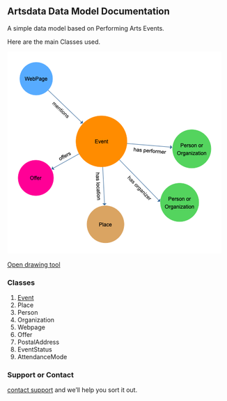 ## Artsdata Data Model Documentation

A simple data model based on Performing Arts Events.

Here are the main Classes used.

![Image](images/artsdata_event_model-3.png)

[Open drawing tool](https://www.yworks.com/yed-live/?file=https://gist.githubusercontent.com/saumier/c1d9b2a3392a1e03c8a14d9fbc2ac5d6/artsdata_event_model)


### Classes

1. [Event](event-class-doc.md)
3. Place
4. Person
5. Organization
6. Webpage
7. Offer
8. PostalAddress
9. EventStatus
10. AttendanceMode

### Support or Contact

[contact support](mailto:support@culturecreates.com) and we’ll help you sort it out.
